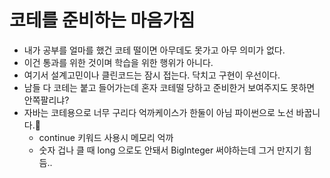 # 코테를 준비하는 마음가짐

- 내가 공부를 얼마를 했건 코테 떨이면 아무데도 못가고 아무 의미가 없다.
- 이건 통과를 위한 것이며 학습을 위한 행위가 아니다.
- 여기서 설계고민이나 클린코드는 잠시 접는다. 닥치고 구현이 우선이다.
- 남들 다 코테는 붙고 들어가는데 혼자 코테떨 당하고 준비한거 보여주지도 못하면 안쪽팔리냐?
- 자바는 코테용으로 너무 구리다 억까케이스가 한둘이 아님 파이썬으로 노선 바꿉니다.🐍
  - continue 키워드 사용시 메모리 억까
  - 숫자 겁나 클 때 long 으로도 안돼서 BigInteger 써야하는데 그거 만지기 힘듬..
